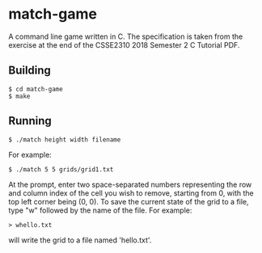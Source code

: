 # match-game
A command line game written in C. The specification is taken from the exercise at the end of the CSSE2310 2018 Semester 2 C Tutorial PDF.

## Building
```
$ cd match-game
$ make
```
## Running
```
$ ./match height width filename
```
For example:
```
$ ./match 5 5 grids/grid1.txt
```
At the prompt, enter two space-separated numbers representing the row and column index of the cell you wish to remove, starting from 0, with the top left corner being (0, 0).
To save the current state of the grid to a file, type "w" followed by the name of the file. For example:
```
> whello.txt
```
will write the grid to a file named 'hello.txt'.
